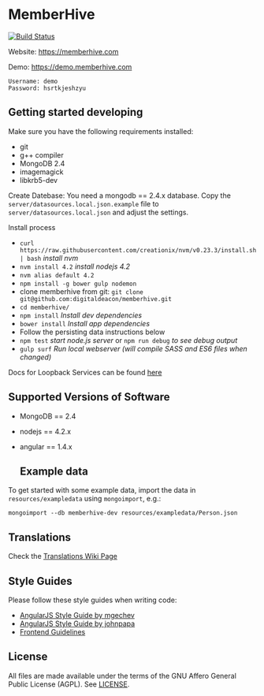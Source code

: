 # MemberHive
[![Build Status](https://travis-ci.org/digitaldeacon/memberhive.svg?branch=master)](https://travis-ci.org/digitaldeacon/memberhive)

Website: https://memberhive.com

Demo: https://demo.memberhive.com
```
Username: demo
Password: hsrtkjeshzyu
```

## Getting started developing
Make sure you have the following requirements installed:
* git 
* g++ compiler
* MongoDB 2.4
* imagemagick
* libkrb5-dev

Create Datebase:
You need a mongodb == 2.4.x database. Copy the `server/datasources.local.json.example` file to `server/datasources.local.json` and adjust the settings.
   
Install process
* `curl https://raw.githubusercontent.com/creationix/nvm/v0.23.3/install.sh | bash` *install nvm*
* `nvm install 4.2` *install nodejs 4.2*
* `nvm alias default 4.2`
* `npm install -g bower gulp nodemon`
* clone memberhive from git: `git clone git@github.com:digitaldeacon/memberhive.git`
* `cd memberhive/`
* `npm install` *Install dev dependencies*
* `bower install` *Install app dependencies*
* Follow the persisting data instructions below
* `npm test` *start node.js server* or `npm run debug` *to see debug output*
* `gulp surf` *Run local webserver (will compile SASS and ES6 files when changed)*

Docs for Loopback Services can be found [here](http://client-docs.memberhive.com/)

## Supported Versions of Software
* MongoDB == 2.4
* nodejs == 4.2.x
* angular == 1.4.x

    ## Example data

To get started with some example data, import the data in `resources/exampledata` using `mongoimport`, e.g.:

`mongoimport --db memberhive-dev resources/exampledata/Person.json`

## Translations

Check the [Translations Wiki Page](https://github.com/digitaldeacon/memberhive/wiki/Translations)

## Style Guides

Please follow these style guides when writing code:

* [AngularJS Style Guide by mgechev](https://github.com/mgechev/angularjs-style-guide)
* [AngularJS Style Guide by johnpapa](https://github.com/johnpapa/angularjs-styleguide)
* [Frontend Guidelines](https://github.com/bendc/frontend-guidelines)
## License
All files are made available under the terms of the GNU Affero General Public License (AGPL). See [LICENSE](https://github.com/digitaldeacon/memberhive/blob/master/LICENSE).
